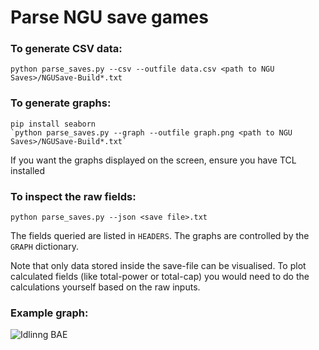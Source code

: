 # Parse NGU save games

### To generate CSV data:
  `python parse_saves.py --csv --outfile data.csv <path to NGU Saves>/NGUSave-Build*.txt`

### To generate graphs:
   ```
   pip install seaborn
  `python parse_saves.py --graph --outfile graph.png <path to NGU Saves>/NGUSave-Build*.txt`
   ```

   If you want the graphs displayed on the screen, ensure you have TCL installed

### To inspect the raw fields:
   `python parse_saves.py --json <save file>.txt`

The fields queried are listed in `HEADERS`.  The graphs are controlled by the `GRAPH` dictionary.

Note that only data stored inside the save-file can be visualised.  To plot calculated fields (like total-power or total-cap) you would need to do the calculations yourself based on the raw inputs.

### Example graph:
![Idlinng BAE](https://i.imgur.com/MwCG3lJ.png)
